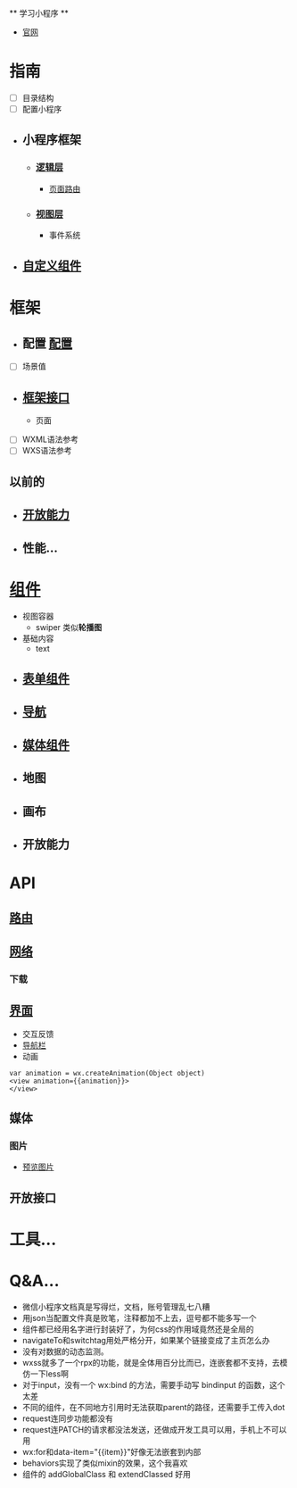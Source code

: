 ** 学习小程序 **
* [官网](https://developers.weixin.qq.com/miniprogram/dev/)

# 指南
* [ ] 目录结构
* [ ] 配置小程序
* ## 小程序框架
    * ### [逻辑层](逻辑层.md)
        * [页面路由](逻辑层.md)
    * ### [视图层](./小程序框架.md)
        * 事件系统
* ## [自定义组件](./自定义组件.md)

# 框架
* ## 配置 [配置](./框架.md)
* [ ] 场景值
* ## [框架接口](./框架.md)
    * 页面
* [ ] WXML语法参考
* [ ] WXS语法参考

## 以前的
* ## [开放能力](./框架.md)
* ## 性能...


# [组件](组件.md)
* 视图容器
    * swiper 类似**轮播图**
* 基础内容
    * text
* ## [表单组件](./组件.md#表单组件)
* ## [导航](./组件.md#导航)
* ## [媒体组件](./组件.md#媒体组件_官网)
* ## 地图
* ## 画布
* ## 开放能力

# API
## [路由](./api.md#路由-官网)
## [网络](./api.md)
### 下载
## [界面](./api.md#界面)
* 交互反馈
* [导航栏](./api.md#导航栏)
* 动画
```
var animation = wx.createAnimation(Object object)
<view animation={{animation}}>
</view>
```

## 媒体
### 图片
* [预览图片](./api.md#图片)

## 开放接口

# 工具...

# Q&A...

* 微信小程序文档真是写得烂，文档，账号管理乱七八糟  
* 用json当配置文件真是败笔，注释都加不上去，逗号都不能多写一个  
* 组件都已经用名字进行封装好了，为何css的作用域竟然还是全局的  
* navigateTo和switchtag用处严格分开，如果某个链接变成了主页怎么办  
* 没有对数据的动态监测。
* wxss就多了一个rpx的功能，就是全体用百分比而已，连嵌套都不支持，去模仿一下less啊  
* 对于input，没有一个 wx:bind 的方法，需要手动写 bindinput 的函数，这个太差  
* 不同的组件，在不同地方引用时无法获取parent的路径，还需要手工传入dot  
* request连同步功能都没有  
* request连PATCH的请求都没法发送，还做成开发工具可以用，手机上不可以用  
* wx:for和data-item="{{item}}"好像无法嵌套到内部
* behaviors实现了类似mixin的效果，这个我喜欢
* 组件的 addGlobalClass 和 extendClassed 好用
